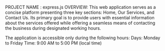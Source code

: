 PROJECT NAME : express.js
OVERVIEW: This web application serves as a concise platform presenting three key sections: Home, Our Services, and Contact Us. Its primary goal is to provide users with essential information about the services offered while offering a seamless means of contacting the business during designated working hours.

The application is accessible only during the following hours:
Days: Monday to Friday
Time: 9:00 AM to 5:00 PM (local time)
